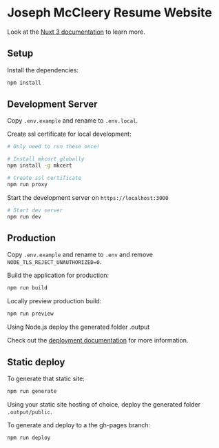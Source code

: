 # Joseph McCleery Resume Website

Look at the [Nuxt 3 documentation](https://nuxt.com/docs/getting-started/introduction) to learn more.

## Setup

Install the dependencies:

```bash
npm install
```

## Development Server

Copy `.env.example` and rename to `.env.local`.

Create ssl certificate for local development:

```bash
# Only need to run these once!

# Install mkcert globally
npm install -g mkcert

# Create ssl certificate
npm run proxy
```

Start the development server on `https://localhost:3000`

```bash
# Start dev server
npm run dev
```

## Production

Copy `.env.example` and rename to `.env` and remove `NODE_TLS_REJECT_UNAUTHORIZED=0`.

Build the application for production:

```bash
npm run build
```

Locally preview production build:

```bash
npm run preview
```

Using Node.js deploy the generated folder .output

Check out the [deployment documentation](https://nuxt.com/docs/getting-started/deployment) for more information.

## Static deploy

To generate that static site:

```bash
npm run generate
```

Using your static site hosting of choice, deploy the generated folder `.output/public`.

To generate and deploy to a the gh-pages branch:

```bash
npm run deploy
```
